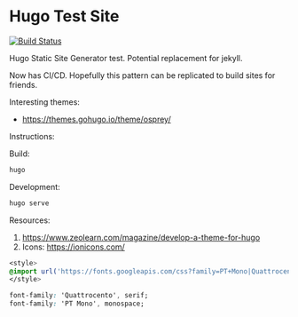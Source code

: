 # Hugo Test Site

[![Build Status](https://travis-ci.org/RyanFleck/hugo-test.svg?branch=master)](https://travis-ci.org/RyanFleck/hugo-test)

Hugo Static Site Generator test. Potential replacement for jekyll.

Now has CI/CD. Hopefully this pattern can be replicated to build sites for friends.

Interesting themes:
- <https://themes.gohugo.io/theme/osprey/>

Instructions:

Build:
```sh
hugo
```

Development:
```sh
hugo serve
```

Resources:
1. <https://www.zeolearn.com/magazine/develop-a-theme-for-hugo>
2. Icons: <https://ionicons.com/>

```css
<style>
@import url('https://fonts.googleapis.com/css?family=PT+Mono|Quattrocento');
</style>
```

```css
font-family: 'Quattrocento', serif;
font-family: 'PT Mono', monospace;
```
